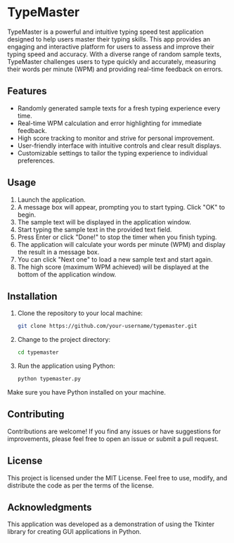 # TypeMaster

TypeMaster is a powerful and intuitive typing speed test application designed to help users master their typing skills. This app provides an engaging and interactive platform for users to assess and improve their typing speed and accuracy. With a diverse range of random sample texts, TypeMaster challenges users to type quickly and accurately, measuring their words per minute (WPM) and providing real-time feedback on errors.

## Features

- Randomly generated sample texts for a fresh typing experience every time.
- Real-time WPM calculation and error highlighting for immediate feedback.
- High score tracking to monitor and strive for personal improvement.
- User-friendly interface with intuitive controls and clear result displays.
- Customizable settings to tailor the typing experience to individual preferences.

## Usage

1. Launch the application.
2. A message box will appear, prompting you to start typing. Click "OK" to begin.
3. The sample text will be displayed in the application window.
4. Start typing the sample text in the provided text field.
5. Press Enter or click "Done!" to stop the timer when you finish typing.
6. The application will calculate your words per minute (WPM) and display the result in a message box.
7. You can click "Next one" to load a new sample text and start again.
8. The high score (maximum WPM achieved) will be displayed at the bottom of the application window.

## Installation

1. Clone the repository to your local machine:

     ```bash
   git clone https://github.com/your-username/typemaster.git

2. Change to the project directory:

     ```bash
     cd typemaster

3. Run the application using Python:

     ```bash
     python typemaster.py

Make sure you have Python installed on your machine.

## Contributing

Contributions are welcome! If you find any issues or have suggestions for improvements, please feel free to open an issue or submit a pull request.

## License

This project is licensed under the MIT License. Feel free to use, modify, and distribute the code as per the terms of the license.

## Acknowledgments

This application was developed as a demonstration of using the Tkinter library for creating GUI applications in Python.




